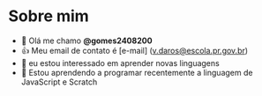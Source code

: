 # Sobre mim 
- 👋 Olá me chamo **@gomes2408200**
- 👍 Meu email de contato é [e-mail] (v.daros@escola.pr.gov.br)
- 👀 eu estou interessado em aprender novas linguagens 
- 🌱 Estou aprendendo a programar recentemente a linguagem de JavaScript e Scratch
